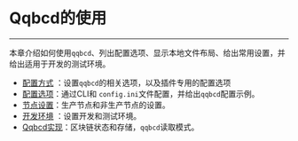 # Qqbcd的使用
---

本章介绍如何使用`qqbcd`、列出配置选项、显示本地文件布局、给出常用设置，并给出适用于开发的测试环境。

* [配置方式](00_qqbcd-options.md) ：设置`qqbcd`的相关选项，以及插件专用的配置选项
* [配置选项](01_qqbcd-configuration.md)：通过CLI和 `config.ini`文件配置，并给出`qqbcd`配置示例。
* [节点设置](02_node-setups/index.md)：生产节点和非生产节点的设置。
* [开发环境](03_development-environment/index.md) ：设置开发和测试环境。
* [Qqbcd实现](05_qqbcd-implementation.md)：区块链状态和存储，`qqbcd`读取模式。
<!--* [Deprecation Notices](https://github.com/QQBC/eos/issues/7597) - Lists `qqbcd` deprecated functionality.-->
